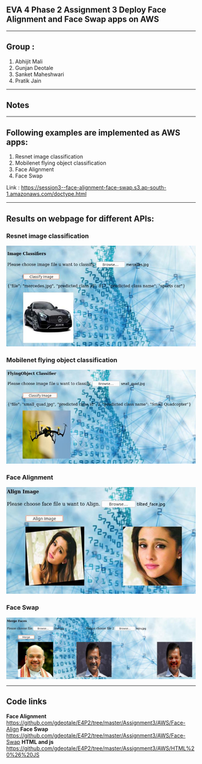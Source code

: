 ## EVA 4 Phase 2 Assignment 3 Deploy Face Alignment and Face Swap apps on AWS
------------------------------------------------------------------------------------------------------------

## Group : 
1. Abhijit Mali
2. Gunjan Deotale
3. Sanket Maheshwari
4. Pratik Jain

----------------------
## Notes 
---------------------------------------------------------------------------------------------------------------------------
## Following examples are implemented as AWS apps:
1. Resnet image classification
2. Mobilenet flying object classification
3. Face Alignment
4. Face Swap

Link : https://session3--face-alignment-face-swap.s3.ap-south-1.amazonaws.com/doctype.html

----------------------------------------------------------------------------------------------------------------------------
## Results on webpage for different APIs:

### Resnet image classification
![](ReadMe_images/ImageClassifcation_resnet.jpg)
### Mobilenet flying object classification
![](ReadMe_images/FlyingObjectClassification_mobilenetV2_TransferLearning.jpg)
### Face Alignment
![](ReadMe_images/Face-Alignment.jpg)
### Face Swap
![](ReadMe_images/face-swap.jpg)

-----------------------------------------------------------------------------------------------------------------------------
## Code links
**Face Alignment**
https://github.com/gdeotale/E4P2/tree/master/Assignment3/AWS/Face-Align
**Face Swap**
https://github.com/gdeotale/E4P2/tree/master/Assignment3/AWS/Face-Swap
**HTML and js**
https://github.com/gdeotale/E4P2/tree/master/Assignment3/AWS/HTML%20%26%20JS
